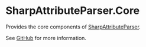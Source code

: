 # SharpAttributeParser.Core

Provides the core components of [SharpAttributeParser](https://www.nuget.org/packages/SharpAttributeParser/).

See [GitHub](https://github.com/ErikWe/sharp-attribute-parser) for more information.